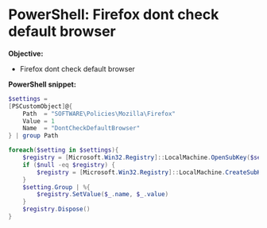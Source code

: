 # PowerShell: Firefox dont check default browser

<b>Objective:</b>

* Firefox dont check default browser

<b>PowerShell snippet:</b>

```powershell
$settings = 
[PSCustomObject]@{
    Path  = "SOFTWARE\Policies\Mozilla\Firefox"
    Value = 1
    Name  = "DontCheckDefaultBrowser"
} | group Path

foreach($setting in $settings){
    $registry = [Microsoft.Win32.Registry]::LocalMachine.OpenSubKey($setting.Name, $true)
    if ($null -eq $registry) {
        $registry = [Microsoft.Win32.Registry]::LocalMachine.CreateSubKey($setting.Name, $true)
    }
    $setting.Group | %{
        $registry.SetValue($_.name, $_.value)
    }
    $registry.Dispose()
}
```

